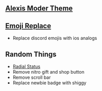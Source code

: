 ## [Alexis Moder Theme](https://discord.gg/UCjfmS9mN5)
## [Emoji Replace ]([https://discord.gg/UCjfmS9mN5](https://github.com/mwittrien/BetterDiscordAddons/tree/master/Themes/EmojiReplace))
- Replace discord emojis with ios analogs
## Random Things
- [Radial Status](https://github.com/DiscordStyles/RadialStatus)
- Remove nitro gift and shop button
- Remove scroll bar
- Replace newbie badge with shiggy

